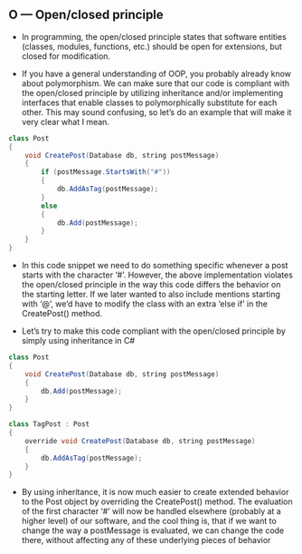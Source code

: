 ## O — Open/closed principle ##
- In programming, the open/closed principle states that software entities (classes, modules, functions, etc.) should be open for extensions, but closed for modification.

- If you have a general understanding of OOP, you probably already know about polymorphism. 
We can make sure that our code is compliant with the open/closed principle by utilizing inheritance and/or implementing interfaces that enable classes to polymorphically substitute for each other.
This may sound confusing, so let’s do an example that will make it very clear what I mean.

```java
class Post
{
    void CreatePost(Database db, string postMessage)
    {
        if (postMessage.StartsWith("#"))
        {
            db.AddAsTag(postMessage);
        }
        else
        {
            db.Add(postMessage);
        }
    }
}
```

- In this code snippet we need to do something specific whenever a post starts with the character ‘#’.
However, the above implementation violates the open/closed principle in the way this code differs the behavior on the starting letter.
If we later wanted to also include mentions starting with ‘@’, we’d have to modify the class with an extra ‘else if’ in the CreatePost() method.

- Let’s try to make this code compliant with the open/closed principle by simply using inheritance in C#
```java
class Post
{
    void CreatePost(Database db, string postMessage)
    {
        db.Add(postMessage);
    }
}

class TagPost : Post
{
    override void CreatePost(Database db, string postMessage)
    {
        db.AddAsTag(postMessage);
    }
}
```

- By using inheritance, it is now much easier to create extended behavior to the Post object by overriding the CreatePost() method.
The evaluation of the first character ‘#’ will now be handled elsewhere (probably at a higher level) of our software, and the cool thing is, that if we want to change the way a postMessage is evaluated, we can change the code there, without affecting any of these underlying pieces of behavior
